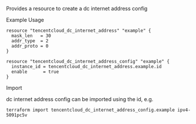 Provides a resource to create a dc internet address config

Example Usage

```hcl
resource "tencentcloud_dc_internet_address" "example" {
  mask_len   = 30
  addr_type  = 2
  addr_proto = 0
}

resource "tencentcloud_dc_internet_address_config" "example" {
  instance_id = tencentcloud_dc_internet_address.example.id
  enable      = true
}
```

Import

dc internet address config can be imported using the id, e.g.

```
terraform import tencentcloud_dc_internet_address_config.example ipv4-5091pc5v
```